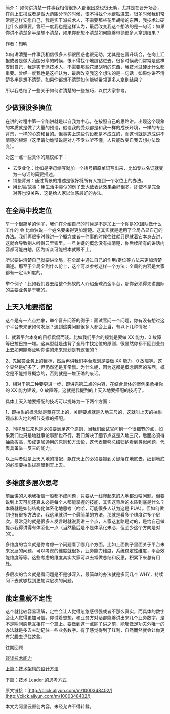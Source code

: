 简介： 如何讲清楚一件事我相信很多人都很困惑也很无助，尤其是在晋升场合，在向上汇报或者是做大范围分享的时候，恨不得找个地缝钻进去。很多时候我们常常是这样安慰自己，我是实干派技术人，不需要那些花里胡哨的东西，我技术过硬比什么都重要。曾经一度我也是这样认为，最后改变我这个想法的是一句话：如果你讲不清楚多半是想不清楚，如果你都想不清楚如何能够带领更多人拿到结果？

作者：知明

如何讲清楚一件事我相信很多人都很困惑也很无助，尤其是在晋升场合，在向上汇报或者是做大范围分享的时候，恨不得找个地缝钻进去。很多时候我们常常是这样安慰自己，我是实干派技术人，不需要那些花里胡哨的东西，我技术过硬比什么都重要。曾经一度我也是这样认为，最后改变我这个想法的是一句话：如果你讲不清楚多半是想不清楚，如果你都想不清楚如何能够带领更多人拿到结果？

所以我总结了一些关于如何讲清楚的一些技巧，以供大家参考。  

少做预设多换位
-------

在讲的过程中第一个陷阱就是以自我为中心，在按照自己的思路讲。出现这个现象的本质就是做了大量的预设，假设我的受众都是和我一样的成长环境，一样的专业背景，一样的心态和目的。但事实上这些假设都是不成立的，而这也就是造成讲不清楚的根源（这里请勿诡辩说是对方不专业听不懂，人只能改变自我去想办法改变）。

对这一点一些具体的建议如下：

*   去专业化：比如是字母缩写就加一个括号把原单词写出来，比如专业名词就变为一句话的简要描述。
*   铺垫背景：通过背景的描述是很好将所有人拉到一个水位上的办法。
*   用比喻/故事：用生活中类似的例子去大致表达效果会好很多，即使不是完全对等也没关系，这是给人家以体感最好的办法。

在全局中找定位
-------

举一个很简单的例子，我们在介绍自己的时候是不是加上一个你是XX团队做什么工作的 会 比单独说一个姓名要来得更加清楚。这其实就是运用了全局凸显自己的办法。我们再很多时候讲一个概念或者一件事的时候往往就只是就着它本身去讲，这就会导致别人听得云里雾里。一旦关键的概念没有搞清楚，你后续所有的讲话内容都可能白瞎，因为听众可能根本就跟不上。

所以要讲清楚自己就要讲全局，在全局中通过自己的作用/定位等方法来更加清楚阐述。那至于全局全到什么份上，这个可以参考这样一个方法：全局的内容是大家都有一定认知度的。

举个例子：比如我们要去给整个蚂蚁的人介绍全球资金平台，那你必须得先讲国际的主要业务是干嘛的。  

上天入地要搭配
-------

这个是有一点点抽象，举个晋升问答的例子：面试官问一个问题，你有没有想过这个平台未来该如何发展？遇到这类问题很多人都会上当，有以下几种情况：

1、就着平台本身的目标侃侃而谈。比如我们平台的规划是要做 XX 能力，0 故障等巴拉巴拉一堆。这典型就是违背了全局中找定位的原则，很显然你都不回到业务上去如何能够证明你讲的未来规划是有逻辑的？

2、先回答业务上的目标，然后再讲我们平台规划是要做 XX 能力，0 故障等。这个显然是好多了，但仍然还是非常飘。为什么呢，因为这都是概念层面的东西，概念是不能推导概念的，否则就是一堆正确的废话。

3、相对于第二种要更进一步，即讲完第二点的内容，在结合具体的案例来承接你的 XX 能力建设，0 故障等。这就是我提到的上天入地要搭配的技巧了。

具体上天入地要搭配的技巧可以提炼为一下两个方面：

1、即抽象的概念就是飘在天上的，关键要点就是入地三尺的，这就叫上天的抽象观点和入地的细节支撑的搭配。

2、同样反过来也是必须要满足这个原则，当我们面试官问到一个很细节的点，如果我们也只是地就事论事那也不行，我们解决了细节点这是入地三尺，后面必须得抽象拔高，形成更加通用的原则和方法论，这代表能够总结归纳看到类似问题，代表具备举一反三的能力。

以上两者就是上天入地的搭配，飘在天上的必须要抓到关键落在地底去，细到地底的必须要抽象拔高飘到天上去。  

多维度多层次思考
--------

前面讲的入地我相信一般都不成问题，只要从一线爬起来的入地都没啥问题。但要说到上天可能还真未必是每个人都能掌握的技能，其实这背后的本质到底是什么？本质就是如何结构化体系化地思考（哈哈，可能很多人认为这是 PUA）。但如何做到也有很多方法论，我这里就讲一个最简单的方法，那就是看多个维度讲多个层次。最常见的就是很多人发言时就说我讲三个点，人家这套路是对的，是给自己做提示我得讲得有体系化一点（当然最后是不是体系化未必，但至少这个方向是对的）。

多维度的含义就是你考虑一个问题看了哪几个方面，比如上面例子里面关于平台未来发展的问题，可以考虑的维度就很多，业务能力维度，系统稳定性维度，平台效能维度等等。这些考虑的维度其实大家可以去常做总结和反思，积累下来总有用处。

多层次的含义就是看问题是不是够深入，最简单的办法就是多问几个 WHY，持续问下去就够找到更加深层次的问题。

能定量就不定性
-------

这个就比较容易理解，定性会让人觉得忽悠感很强或者不那么真实，而具体的数字会让人觉得更加可信。你试着想想，和业务方对话都能够讲出来几个业务数字，是不是瞬间感觉互相在一个篇上。要做到这一点除了讲之前，能够做足功夫外唯一的办法就是多去主动记住一些业务数字。有了感觉得到了红利，自然而然就会让你更有兴趣去记住这些。

往期回顾

[](http://mp.weixin.qq.com/s?__biz=MzU4NzU0MDIzOQ==&mid=2247510077&idx=1&sn=c8093891ea8bc0871c680c27a71ab8b8&chksm=fde89a5dca9f134b299da1d81abf4721cd3bf3b76edfebd5157093427712ee190e8588188f76&scene=21#wechat_redirect)

[谈谈技术能力](http://mp.weixin.qq.com/s?__biz=MzU4NzU0MDIzOQ==&mid=2247510077&idx=1&sn=c8093891ea8bc0871c680c27a71ab8b8&chksm=fde89a5dca9f134b299da1d81abf4721cd3bf3b76edfebd5157093427712ee190e8588188f76&scene=21#wechat_redirect)

[](http://mp.weixin.qq.com/s?__biz=MzU4NzU0MDIzOQ==&mid=2247510132&idx=1&sn=7b99e22eae58ec4187d1503a4ad7a8fd&chksm=fde89a14ca9f1302a2bf5d3bbdddbc86943e1d0fb6a2881955543844ee4b9f705ef0d11e45df&scene=21#wechat_redirect)

[上篇：技术架构的设计方法](http://mp.weixin.qq.com/s?__biz=MzU4NzU0MDIzOQ==&mid=2247510132&idx=1&sn=7b99e22eae58ec4187d1503a4ad7a8fd&chksm=fde89a14ca9f1302a2bf5d3bbdddbc86943e1d0fb6a2881955543844ee4b9f705ef0d11e45df&scene=21#wechat_redirect)

[](http://mp.weixin.qq.com/s?__biz=MzU4NzU0MDIzOQ==&mid=2247510132&idx=2&sn=b6ad5e180e48968c08dc1f603ad5d6ad&chksm=fde89a14ca9f13029193039c985392d92b5c85a4fedbf750c3d2bd0a9d0c926523b1dad7692b&scene=21#wechat_redirect)

[下篇：技术 Leader 的思考方式](http://mp.weixin.qq.com/s?__biz=MzU4NzU0MDIzOQ==&mid=2247510132&idx=2&sn=b6ad5e180e48968c08dc1f603ad5d6ad&chksm=fde89a14ca9f13029193039c985392d92b5c85a4fedbf750c3d2bd0a9d0c926523b1dad7692b&scene=21#wechat_redirect)

原文链接：[http://click.aliyun.com/m/1000348402/](http://click.aliyun.com/m/1000348402/)

  
本文为阿里云原创内容，未经允许不得转载。